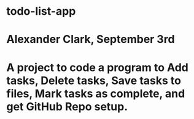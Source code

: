 # todo-list-app
# Alexander Clark, September 3rd
# A project to code a program to Add tasks, Delete tasks, Save tasks to files, Mark tasks as complete, and get GitHub Repo setup.
